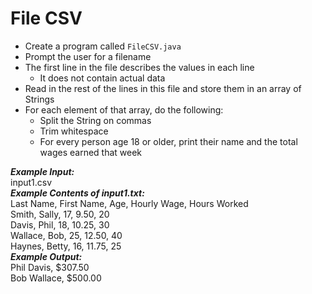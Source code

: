 # File CSV

- Create a program called `FileCSV.java`
- Prompt the user for a filename
- The first line in the file describes the values in each line
  - It does not contain actual data
- Read in the rest of the lines in this file and store them in an array of Strings 
- For each element of that array, do the following:
  - Split the String on commas
  - Trim whitespace
  - For every person age 18 or older, print their name and the total wages earned that week

***Example Input:***\
input1.csv\
***Example Contents of input1.txt:***\
Last Name, First Name, Age, Hourly Wage, Hours Worked\
Smith, Sally, 17, 9.50, 20\
Davis, Phil, 18, 10.25, 30\
Wallace, Bob, 25, 12.50, 40\
Haynes, Betty, 16, 11.75, 25\
***Example Output:***\
Phil Davis, $307.50\
Bob Wallace, $500.00
